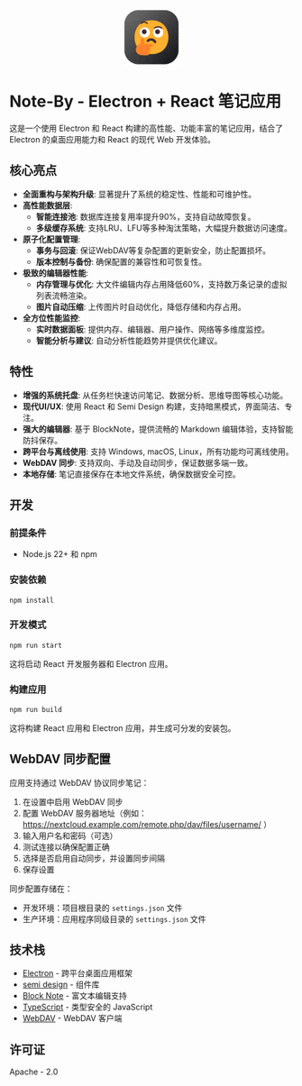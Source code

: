 <p align="center">
  <img src="/resources/icon.png" style="width:100px"/>
</p>

# Note-By - Electron + React 笔记应用

这是一个使用 Electron 和 React 构建的高性能、功能丰富的笔记应用，结合了 Electron 的桌面应用能力和 React 的现代 Web 开发体验。

## 核心亮点

- **全面重构与架构升级**: 显著提升了系统的稳定性、性能和可维护性。
- **高性能数据层**:
  - **智能连接池**: 数据库连接复用率提升90%，支持自动故障恢复。
  - **多级缓存系统**: 支持LRU、LFU等多种淘汰策略，大幅提升数据访问速度。
- **原子化配置管理**:
  - **事务与回滚**: 保证WebDAV等复杂配置的更新安全，防止配置损坏。
  - **版本控制与备份**: 确保配置的兼容性和可恢复性。
- **极致的编辑器性能**:
  - **内存管理与优化**: 大文件编辑内存占用降低60%，支持数万条记录的虚拟列表流畅渲染。
  - **图片自动压缩**: 上传图片时自动优化，降低存储和内存占用。
- **全方位性能监控**:
  - **实时数据面板**: 提供内存、编辑器、用户操作、网络等多维度监控。
  - **智能分析与建议**: 自动分析性能趋势并提供优化建议。

## 特性

- **增强的系统托盘**: 从任务栏快速访问笔记、数据分析、思维导图等核心功能。
- **现代UI/UX**: 使用 React 和 Semi Design 构建，支持暗黑模式，界面简洁、专注。
- **强大的编辑器**: 基于 BlockNote，提供流畅的 Markdown 编辑体验，支持智能防抖保存。
- **跨平台与离线使用**: 支持 Windows, macOS, Linux，所有功能均可离线使用。
- **WebDAV 同步**: 支持双向、手动及自动同步，保证数据多端一致。
- **本地存储**: 笔记直接保存在本地文件系统，确保数据安全可控。

## 开发

### 前提条件

- Node.js 22+ 和 npm

### 安装依赖

```bash
npm install
```

### 开发模式

```bash
npm run start
```

这将启动 React 开发服务器和 Electron 应用。

### 构建应用

```bash
npm run build
```

这将构建 React 应用和 Electron 应用，并生成可分发的安装包。

## WebDAV 同步配置

应用支持通过 WebDAV 协议同步笔记：

1. 在设置中启用 WebDAV 同步
2. 配置 WebDAV 服务器地址（例如：https://nextcloud.example.com/remote.php/dav/files/username/ ）
3. 输入用户名和密码（可选）
4. 测试连接以确保配置正确
5. 选择是否启用自动同步，并设置同步间隔
6. 保存设置

同步配置存储在：

- 开发环境：项目根目录的 `settings.json` 文件
- 生产环境：应用程序同级目录的 `settings.json` 文件

## 技术栈

- [Electron](https://www.electronjs.org/) - 跨平台桌面应用框架
- [semi design](https://semi.design/) - 组件库
- [Block Note](https://www.blocknotejs.org/) - 富文本编辑支持
- [TypeScript](https://www.typescriptlang.org/) - 类型安全的 JavaScript
- [WebDAV](https://github.com/perry-mitchell/webdav-client) - WebDAV 客户端

## 许可证

Apache - 2.0

